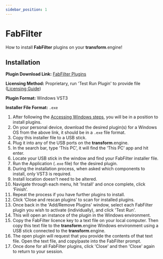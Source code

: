 ```yaml
---
sidebar_position: 1
---
```


# FabFilter

How to install **FabFilter** plugins on your **transform**.engine!

## Installation

**Plugin Download Link:** [FabFilter Plugins](https://www.fabfilter.com/download)

**Licensing Method:** Proprietary, run 'Test Run Plugin' to provide file ([Licensing Guide](../test-run.md))

**Plugin Format:** Windows VST3

**Installer File Format:** `.exe`

1. After following the [Accessing Windows steps](../installation.md#accessing-windows-to-install-plugins), you will be in a position to install plugins.
2. On your personal device, download the desired plugin(s) for a Windows OS from the above link, it should be in a `.exe` file format.
3. Copy this installer file to a USB stick.
4. Plug it into any of the USB ports on the **transform**.engine.
5. In the search bar, type ‘This PC’, it will find the ‘This PC’ app and hit enter.
6. Locate your USB stick in the window and find your FabFilter installer file.
7. Run the Application (`.exe` file) for the desired plugin.
8. During the installation process, when asked which components to install, only VST3 is required.
9. Install location doesn't need to be altered.
10. Navigate through each menu, hit 'Install' and once complete, click ‘Finish’.
11. Repeat the process if you have further plugins to install.
12. Click ‘Close and rescan plugins’ to scan for installed plugins.
13. Once back in the 'Add/Remove Plugins' window, select each FabFilter plugin you wish to activate (individually), and click 'Test Run'.
14. This will open an instance of the plugin in the Windows environment.
15. Copy the FabFilter licence key to a text file on your local computer. Then copy this text file to the **transform**.engine Windows environment using a USB stick connected to the **transform**.engine.
16. The open plugin will request that you provide the contents of that text file. Open the text file, and copy/paste into the FabFilter prompt.
17. Once done for all FabFilter plugins, click 'Close' and then 'Close' again to return to your session.
